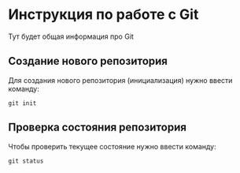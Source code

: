 # Инструкция по работе с Git

Тут будет общая информация про Git

## Создание нового репозитория

Для создания нового репозитория (инициализация)
нужно ввести команду:

    git init

##  Проверка состояния репозитория

Чтобы проверить текущее состояние нужно ввести команду:

    git status